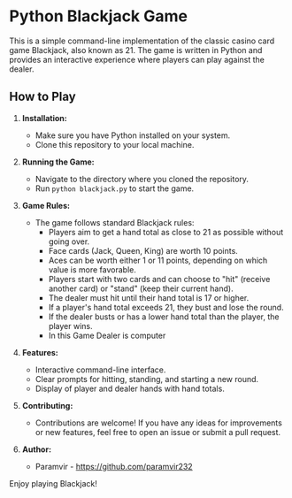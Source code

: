 # Python Blackjack Game

This is a simple command-line implementation of the classic casino card game Blackjack, also known as 21. The game is written in Python and provides an interactive experience where players can play against the dealer.

## How to Play

1. **Installation:**
   - Make sure you have Python installed on your system.
   - Clone this repository to your local machine.

2. **Running the Game:**
   - Navigate to the directory where you cloned the repository.
   - Run `python blackjack.py` to start the game.

3. **Game Rules:**
   - The game follows standard Blackjack rules:
     - Players aim to get a hand total as close to 21 as possible without going over.
     - Face cards (Jack, Queen, King) are worth 10 points.
     - Aces can be worth either 1 or 11 points, depending on which value is more favorable.
     - Players start with two cards and can choose to "hit" (receive another card) or "stand" (keep their current hand).
     - The dealer must hit until their hand total is 17 or higher.
     - If a player's hand total exceeds 21, they bust and lose the round.
     - If the dealer busts or has a lower hand total than the player, the player wins.
     - In this Game Dealer is computer

4. **Features:**
   - Interactive command-line interface.
   - Clear prompts for hitting, standing, and starting a new round.
   - Display of player and dealer hands with hand totals.

5. **Contributing:**
   - Contributions are welcome! If you have any ideas for improvements or new features, feel free to open an issue or submit a pull request.

6. **Author:**
   - Paramvir - https://github.com/paramvir232

Enjoy playing Blackjack!
